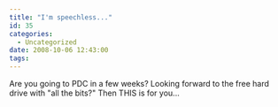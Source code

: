 ```yaml
---
title: "I'm speechless..."
id: 35
categories:
  - Uncategorized
date: 2008-10-06 12:43:00
tags:
---
```


Are you going to PDC in a few weeks? Looking forward to the free hard drive with &quot;all the bits?&quot; Then THIS is for you...   

<object width="425" height="344"><param name="movie" value="http://www.youtube.com/v/Vv2M4aIMc-8&amp;color1=0xb1b1b1&amp;color2=0xcfcfcf&amp;hl=en&amp;fs=1" /><param name="allowFullScreen" value="true" /><embed src="http://www.youtube.com/v/Vv2M4aIMc-8&amp;color1=0xb1b1b1&amp;color2=0xcfcfcf&amp;hl=en&amp;fs=1" type="application/x-shockwave-flash" allowfullscreen="true" width="425" height="344"></embed></object>